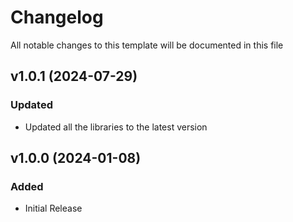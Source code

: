 <!-- Available h3 headings: Added, Fixed, Updated, Removed, Deprecated -->

# Changelog

All notable changes to this template will be documented in this file

## v1.0.1 (2024-07-29)

### Updated

- Updated all the libraries to the latest version

## v1.0.0 (2024-01-08)

### Added

- Initial Release
